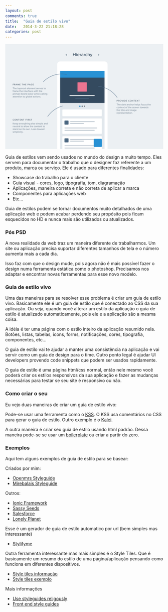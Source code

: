 ```yaml
---
layout: post
comments: true
title:  "Guia de estilo vivo"
date:   2014-3-22 21:18:28
categories: post
---
```




!["Guia de estilo"](/assets/images/guiadeestilo.png "Guia de estilo")

Guia de estilos vem sendo usados no mundo do design a muito tempo. Eles servem para documentar o trabalho que o designer faz referente a um produto, marca ou serviço. Ele é usado para diferentes finalidades: 

- Showcase do trabalho para o cliente
- Guia visual - cores, logo, tipografia, tom, diagramação
- Aplicações, maneira correta e não correta de aplicar a marca
- Componentes para aplicações web
- Etc...

Guia de estilos podem se tornar documentos muito detalhados de uma aplicação web e podem acabar perdendo seu propósito pois ficam esquecidos no HD e nunca mais são utilizados ou atualizados.

### Pós PSD

A nova realidade da web traz um maneira diferente de trabalharmos. Um site ou aplicação precisa suportar diferentes tamanhos de tela e o número aumenta mais a cada dia. 

Isso faz com que o design mude, pois agora não é mais possível fazer o design numa ferramenta estática como o photoshop. Precisamos nos adaptar e encontrar novas ferramentas para esse novo modelo.

### Guia de estilo vivo

Uma das maneiras para se resolver esse problema é criar um guia de estilo vivo. Basicamente ele é um guia de estilo que é conectado ao CSS da sua aplicação. Ou seja, quando você alterar um estilo da aplicação o guia de estilo é atualizado automaticamente, pois ele e a aplicação são a mesma coisa.

A idéia é ter uma página com o estilo inteiro da aplicação resumido nela. Botões, listas, tabelas, icons, forms, notificações, cores, tipografia, componentes, etc...

O guia de estilo vai te ajudar a manter uma consistência na aplicação e vai servir como um guia de design para o time. Outro ponto legal é ajudar UI developers provendo code snippets que podem ser usados rapidamente.

O guia de estilo é uma página html/css normal, então nele mesmo você poderá criar os estilos responsivos da sua aplicação e fazer as mudanças necessárias para testar se seu site é responsivo ou não.

### Como criar o seu

Eu vejo duas maneiras de criar um guia de estilo vivo:

Pode-se usar uma ferramenta como o [KSS](http://warpspire.com/kss/). O KSS usa comentários no CSS para gerar o guia de estilo. Outro exemplo é o [Kalei](http://kaleistyleguide.com/).

A outra maneira é criar seu guia de estilo usando html padrão. Dessa maneira pode-se se usar um [boilerplate](http://brettjankord.com/projects/style-guide-boilerplate/) ou criar a partir do zero.

### Exemplos

Aqui tem alguns exemplos de guia de estilo para se basear:

Criados por mim:
- [Openmrs Styleguide](devtest01.openmrs.org:8080/openmrs/uicommons/styleGuide.page)
- [Mirebalais Styleguide](http://mirebalaisstyleguide.herokuapp.com/)

Outros:
- [Ionic Framework](http://ionicframework.com/docs/components) 
- [Sassy Seeds](http://sassyseeds.org/) 
- [Salesforce](http://sfdc-styleguide.herokuapp.com/) 
- [Lonely Planet](http://rizzo.lonelyplanet.com/styleguide/design-elements/colours)

Esse é um gerador de guia de estilo automatico por url (bem simples mas interessante) 
- [Stylifyme](http://stylifyme.com/)

Outra ferramenta interessante mas mais simples é o Style Tiles. Que é basicamente um resumo do estilo de uma página/aplicação pensando como funciona em diferentes dispositivos.

- [Style tiles informação](http://styletil.es/)
- [Style tiles exemplo](http://sparkbox.github.io/style-prototype/)

Mais informações 

- [Use styleguides religously](http://jsoncorbett.com/styleguide/development/2014/05/05/use-styleguides-religously.html)
- [Front end style guides](http://24ways.org/2011/front-end-style-guides/)